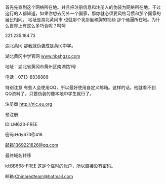 首先先查到这个网络所在地。并且把注册信息和注册人的伪装为网络所在地。干过这行的人都知道，如果你想去另外一个国家，那你就必须要风格习惯和那个国家的居民相同。
地址是湖北黄冈市 也就那个发那里和胸的视频 那个骚逼所在地。为什么世界上有这么多巧合呢？呵呵

221.235.184.73

湖北黄冈 那我就伪装成是黄冈中学。

湖北黄冈中学官网 www.hbshgzx.com

地址：湖北省黄冈市黄州区南湖路1号

电话：0713-8838888

特别注意 有些人会使用QQ，所以最好使用自定义邮箱。这样的话，他就看不到QQ资料了。只要伪装的像本地中学生就行了。


注册商 http://nic.eu.org

 预注册
 
 ID:LM623-FREE
 
 密码:Hdy673@418
 
 邮箱1369221826@qq.com
 
 
 最终域名转移
 
 id:BB668-FREE
这是个临时的账户，所以直接没有密码。

邮箱:Chinaredteam@hotmail.com
